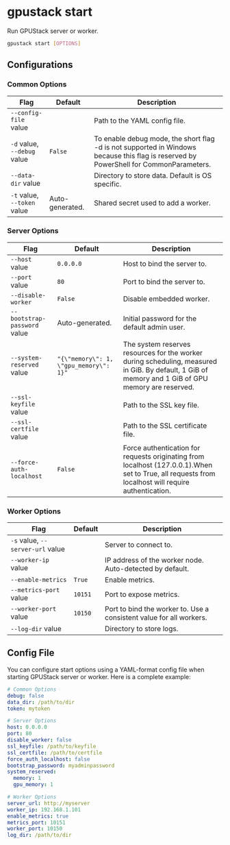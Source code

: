 # gpustack start

Run GPUStack server or worker.

```bash
gpustack start [OPTIONS]
```

## Configurations

### Common Options

| Flag                        | Default         | Description                                                                                                                           |
| --------------------------- | --------------- | ------------------------------------------------------------------------------------------------------------------------------------- |
| `--config-file` value       |                 | Path to the YAML config file.                                                                                                         |
| `-d` value, `--debug` value | `False`         | To enable debug mode, the short flag -d is not supported in Windows because this flag is reserved by PowerShell for CommonParameters. |
| `--data-dir` value          |                 | Directory to store data. Default is OS specific.                                                                                      |
| `-t` value, `--token` value | Auto-generated. | Shared secret used to add a worker.                                                                                                   |

### Server Options

| Flag                         | Default                                | Description                                                                                                                                         |
| ---------------------------- | -------------------------------------- | --------------------------------------------------------------------------------------------------------------------------------------------------- |
| `--host` value               | `0.0.0.0`                              | Host to bind the server to.                                                                                                                         |
| `--port` value               | `80`                                   | Port to bind the server to.                                                                                                                         |
| `--disable-worker`           | `False`                                | Disable embedded worker.                                                                                                                            |
| `--bootstrap-password` value | Auto-generated.                        | Initial password for the default admin user.                                                                                                        |
| `--system-reserved` value    | `"{\"memory\": 1, \"gpu_memory\": 1}"` | The system reserves resources for the worker during scheduling, measured in GiB. By default, 1 GiB of memory and 1 GiB of GPU memory are reserved.  |
| `--ssl-keyfile` value        |                                        | Path to the SSL key file.                                                                                                                           |
| `--ssl-certfile` value       |                                        | Path to the SSL certificate file.                                                                                                                   |
| `--force-auth-localhost`     | `False`                                | Force authentication for requests originating from localhost (127.0.0.1).When set to True, all requests from localhost will require authentication. |

### Worker Options

| Flag                             | Default | Description                                                         |
| -------------------------------- | ------- | ------------------------------------------------------------------- |
| `-s` value, `--server-url` value |         | Server to connect to.                                               |
| `--worker-ip` value              |         | IP address of the worker node. Auto-detected by default.            |
| `--enable-metrics`               | `True`  | Enable metrics.                                                     |
| `--metrics-port` value           | `10151` | Port to expose metrics.                                             |
| `--worker-port` value            | `10150` | Port to bind the worker to. Use a consistent value for all workers. |
| `--log-dir` value                |         | Directory to store logs.                                            |

## Config File

You can configure start options using a YAML-format config file when starting GPUStack server or worker. Here is a complete example:

```yaml
# Common Options
debug: false
data_dir: /path/to/dir
token: mytoken

# Server Options
host: 0.0.0.0
port: 80
disable_worker: false
ssl_keyfile: /path/to/keyfile
ssl_certfile: /path/to/certfile
force_auth_localhost: false
bootstrap_password: myadminpassword
system_reserved:
  memory: 1
  gpu_memory: 1

# Worker Options
server_url: http://myserver
worker_ip: 192.168.1.101
enable_metrics: true
metrics_port: 10151
worker_port: 10150
log_dir: /path/to/dir
```
